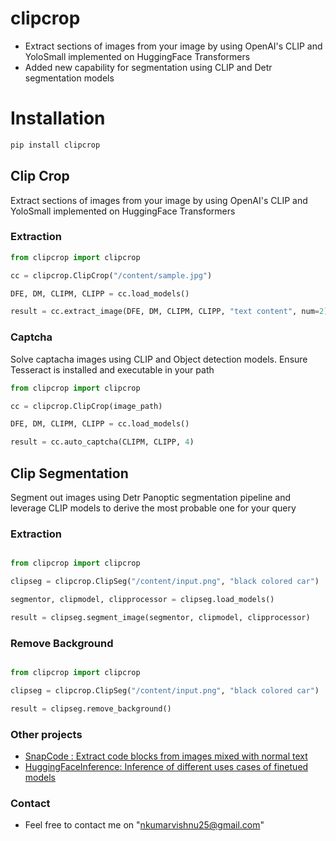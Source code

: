 # clipcrop
- Extract sections of images from your image by using OpenAI's CLIP and YoloSmall implemented on HuggingFace Transformers
- Added new capability for segmentation using CLIP and Detr segmentation models

# Installation
```python
pip install clipcrop
```

## Clip Crop

Extract sections of images from your image by using OpenAI's CLIP and YoloSmall implemented on HuggingFace Transformers 

### Extraction

```python
from clipcrop import clipcrop

cc = clipcrop.ClipCrop("/content/sample.jpg")

DFE, DM, CLIPM, CLIPP = cc.load_models()

result = cc.extract_image(DFE, DM, CLIPM, CLIPP, "text content", num=2)

```

<!-- 
### Result

<p style="font-style: italic;">clipcrop = ClipCrop("/content/nm.jpg", "woman in white frock")</p>
<p float="left">
<img src="/nm.jpg" width="600" height="350">
<img src="/clipcrop.jpeg" width="150" height="300">
</p>

<br>

<p style="font-style: italic;">cc = ClipCrop('/content/rd.jpg', 'woman walking', 2)</p>
<p float="left">
<img src="/rd.jpg" width="600" height="350">
<img src="/rmc.jpeg" width="150" height="300">
</p> -->

### Captcha
Solve captacha images using CLIP and Object detection models. Ensure Tesseract is installed and executable in your path

```python
from clipcrop import clipcrop

cc = clipcrop.ClipCrop(image_path)

DFE, DM, CLIPM, CLIPP = cc.load_models()

result = cc.auto_captcha(CLIPM, CLIPP, 4)

```

## Clip Segmentation

Segment out images using Detr Panoptic segmentation pipeline and leverage CLIP models to derive the most probable one for your query

### Extraction

```python

from clipcrop import clipcrop

clipseg = clipcrop.ClipSeg("/content/input.png", "black colored car")

segmentor, clipmodel, clipprocessor = clipseg.load_models()

result = clipseg.segment_image(segmentor, clipmodel, clipprocessor)

```

### Remove Background
```python

from clipcrop import clipcrop

clipseg = clipcrop.ClipSeg("/content/input.png", "black colored car")

result = clipseg.remove_background()

```

### Other projects
- [SnapCode : Extract code blocks from images mixed with normal text](https://github.com/Vishnunkumar/snapcode)
- [HuggingFaceInference: Inference of different uses cases of finetued models](https://github.com/Vishnunkumar/huggingfaceinference)

### Contact
- Feel free to contact me on "nkumarvishnu25@gmail.com"
